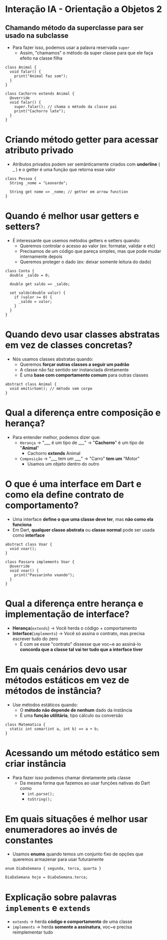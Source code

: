 # Interação IA - Orientação a Objetos 2

## Chamando método da superclasse para ser usado na subclasse
* Para fazer isso, podemos usar a palavra reservada ``super``
  * Assim, "chamamos" o método da super classe para que ele faça efeito na classe filha
~~~
class Animal {
  void falar() {
    print("Animal faz som");
  }
}

class Cachorro extends Animal {
  @override
  void falar() {
    super.falar(); // chama o método da classe pai
    print("Cachorro late");
  }
}
~~~

# Criando método getter para acessar atributo privado
* Atributos privados podem ser semãnticamente criados com **underline** ( _ ) e o getter é uma função que retorna esse valor
~~~
class Pessoa {
  String _nome = "Leonardo";

  String get nome => _nome; // getter em arrow function
}
~~~

# Quando é melhor usar getters e setters?
* É interessante que usemos métodos getters e setters quando:
  * Queremos controlar o acesso ao valor (ex: formatar, validar e etc)
  * Precisamos de um código que pareça simples, mas que pode mudar internamente depois
  * Queremos proteger o dado (ex: deixar somente leitura do dado)
~~~
class Conta {
  double _saldo = 0;

  double get saldo => _saldo;

  set saldo(double valor) {
    if (valor >= 0) {
      _saldo = valor;
    }
  }
}
~~~

# Quando devo usar classes abstratas em vez de classes concretas?
* Nós usamos classes abstratas quando:
  * Queremos **forçar outras classes a seguir um padrão**
  * A classe não faz sentido ser instanciada diretamente
  * É uma **base com comportamento comum** para outras classes
~~~
abstract class Animal {
  void emitirSom(); // método sem corpo
}
~~~

# Qual a diferença entre composição e herança?
* Para entender melhor, podemos dizer que:
  * ``Herança`` -> "___ é um tipo de ___" -> "**Cachorro**" é um tipo de "**Animal**"
    * Cachorro **extends** Animal
  * ``Composição`` -> "___ tem um ___" -> "Carro" **tem um** "Motor"
    * Usamos um objeto dentro do outro

# O que é uma interface em Dart e como ela define contrato de comportamento?
* Uma interface **define o que uma classe deve ter**, mas **não como ela funciona**
* Em Dart, **qualquer classe abstrata** ou **classe normal** pode ser usada como **interface**
~~~
abstract class Voar {
  void voar();
}

class Passaro implements Voar {
  @override
  void voar() {
    print("Passarinho voando");
  }
}
~~~

# Qual a diferença entre herança e implementação de interface?
* **Herança**(``extends``) -> Você herda o código + comportamento
* **Interface**(``implements``) -> Você só assina o contrato, mas precisa escrever tudo do zero
  * É com se esse "contrato" dissesse que voc~e ao assiná-lo **concorda que a classe tal vai ter tudo que a interface tiver**

# Em quais cenários devo usar métodos estáticos em vez de métodos de instância?
* Use métodos estáticos quando:
  * O **método não depende de nenhum** dado da instãncia
  * É uma **função utilitária**, tipo cálculo ou conversão
~~~
class Matematica {
  static int somar(int a, int b) => a + b;
}
~~~

# Acessando um método estático sem criar instância
* Para fazer isso podemos chamar diretamente pela classe
  * Da mesma forma que fazemos ao usar funções nativas do Dart como
    * ``int.parse();``
    * ``toString();``

# Em quais situações é melhor usar enumeradores ao invés de constantes
* Usamos **enums** quando temos um conjunto fixo de opções que queremos armazenar para usar futuramente
~~~
enum DiaDaSemana { segunda, terca, quarta }

DiaDaSemana hoje = DiaDaSemana.terca;
~~~

# Explicação sobre palavras ``implements`` e ``extends``
* ``extends`` -> herda **código e comportamento** de uma classe
* ``implements`` -> herda **somente a assinatura**, voc~e precisa reimplementar tudo